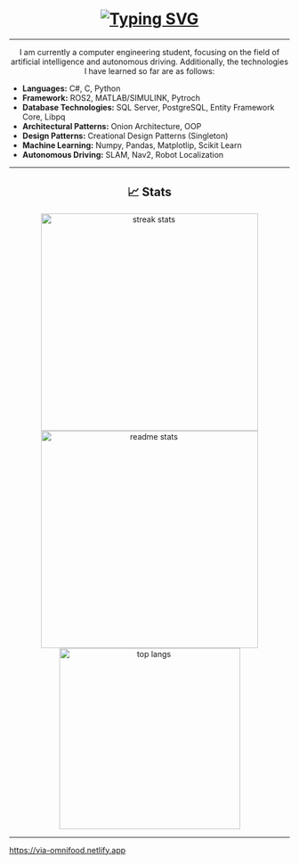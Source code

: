 <h1 align="center">
    <a href="https://git.io/typing-svg"><img src="https://readme-typing-svg.herokuapp.com?font=Fira+Code&pause=1000&color=30E9AE&center=true&vCenter=true&width=500&lines=Hello+%3A).+I'am+Tahiri" alt="Typing SVG" /></a>
</h1>

<hr/>
<div align="center">
    <p>I am currently a computer engineering student, focusing on the field of artificial intelligence and autonomous driving. Additionally, the technologies I have learned so far are as follows:</p>
    <ul align="left">
        <li><strong>Languages:</strong> C#, C, Python</li>
        <li><strong>Framework:</strong> ROS2, MATLAB/SIMULINK, Pytroch</li>
        <li><strong>Database Technologies:</strong> SQL Server, PostgreSQL, Entity Framework Core, Libpq</li>
        <li><strong>Architectural Patterns:</strong> Onion Architecture, OOP </li>
        <li><strong>Design Patterns:</strong> Creational Design Patterns (Singleton)</li>
        <li><strong>Machine Learning:</strong> Numpy, Pandas, Matplotlip, Scikit Learn</li>
        <li><strong>Autonomous Driving:</strong> SLAM, Nav2, Robot Localization</li>
    </ul>
</div>



<hr/>

<h2 align="center">📈 Stats </h2>

<div align=center>
  <img width=390 src="https://streak-stats.demolab.com/?user=Tahir1072a&count_private=true&theme=react&border_radius=10" alt="streak stats"/>
  <img width=390 src="https://github-readme-stats.vercel.app/api?username=Tahir1072a&show_icons=true&theme=react&rank_icon=github&border_radius=10" alt="readme stats" />
  <br/>
  <img width=325 align="center" src="https://github-readme-stats.vercel.app/api/top-langs/?username=Tahir1072a&hide=HTML&langs_count=8&layout=compact&theme=react&border_radius=10&size_weight=0.5&count_weight=0.5&exclude_repo=github-readme-stats" alt="top langs" />
</div>

<hr/>

https://via-omnifood.netlify.app
